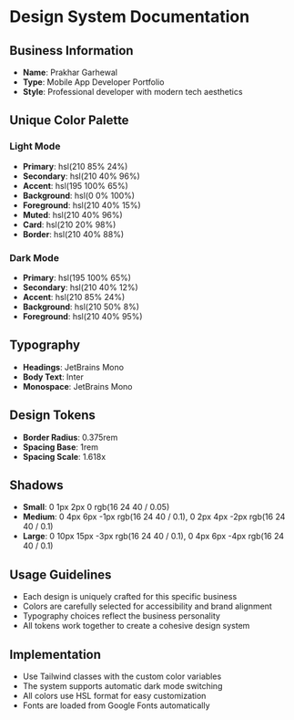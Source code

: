 # Design System Documentation

## Business Information
- **Name**: Prakhar Garhewal
- **Type**: Mobile App Developer Portfolio
- **Style**: Professional developer with modern tech aesthetics

## Unique Color Palette
### Light Mode
- **Primary**: hsl(210 85% 24%)
- **Secondary**: hsl(210 40% 96%)
- **Accent**: hsl(195 100% 65%)
- **Background**: hsl(0 0% 100%)
- **Foreground**: hsl(210 40% 15%)
- **Muted**: hsl(210 40% 96%)
- **Card**: hsl(210 20% 98%)
- **Border**: hsl(210 40% 88%)

### Dark Mode
- **Primary**: hsl(195 100% 65%)
- **Secondary**: hsl(210 40% 12%)
- **Accent**: hsl(210 85% 24%)
- **Background**: hsl(210 50% 8%)
- **Foreground**: hsl(210 40% 95%)

## Typography
- **Headings**: JetBrains Mono
- **Body Text**: Inter
- **Monospace**: JetBrains Mono

## Design Tokens
- **Border Radius**: 0.375rem
- **Spacing Base**: 1rem
- **Spacing Scale**: 1.618x

## Shadows
- **Small**: 0 1px 2px 0 rgb(16 24 40 / 0.05)
- **Medium**: 0 4px 6px -1px rgb(16 24 40 / 0.1), 0 2px 4px -2px rgb(16 24 40 / 0.1)
- **Large**: 0 10px 15px -3px rgb(16 24 40 / 0.1), 0 4px 6px -4px rgb(16 24 40 / 0.1)

## Usage Guidelines
- Each design is uniquely crafted for this specific business
- Colors are carefully selected for accessibility and brand alignment
- Typography choices reflect the business personality
- All tokens work together to create a cohesive design system

## Implementation
- Use Tailwind classes with the custom color variables
- The system supports automatic dark mode switching
- All colors use HSL format for easy customization
- Fonts are loaded from Google Fonts automatically
